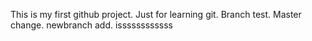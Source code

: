 This is my first github project.
Just for learning git.
Branch test.
Master change.
newbranch add.
issssssssssss

